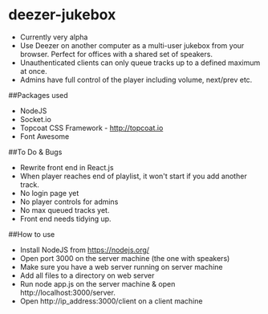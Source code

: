 # deezer-jukebox
* Currently very alpha
* Use Deezer on another computer as a multi-user jukebox from your browser. Perfect for offices with a shared set of speakers.
* Unauthenticated clients can only queue tracks up to a defined maximum at once.
* Admins have full control of the player including volume, next/prev etc.

##Packages used
* NodeJS
* Socket.io
* Topcoat CSS Framework - http://topcoat.io
* Font Awesome

##To Do & Bugs
* Rewrite front end in React.js
* When player reaches end of playlist, it won't start if you add another track.
* No login page yet
* No player controls for admins
* No max queued tracks yet.
* Front end needs tidying up.

##How to use
* Install NodeJS from https://nodejs.org/
* Open port 3000 on the server machine (the one with speakers)
* Make sure you have a web server running on server machine
* Add all files to a directory on web server
* Run node app.js on the server machine & open http://localhost:3000/server.
* Open http://ip_address:3000/client on a client machine